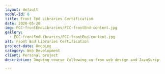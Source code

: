 ```yaml
---
layout: default
modal-id: 6
title: Front End Libraries Certification
date: 2020-05-20
img: FCC-frontEndLibraries/FCC-frontEnd-content.jpg
gallery:
  - FCC-frontEndLibraries/FCC-frontEnd-content.jpg
alt: Front End Libraries Certification
project-date: Ongoing
category: Web Development
client: Personal project
description: Ongoing course following on from web design and JavaScript courses. Working ... developing skills in ... . Details of the course content can be on <br/><b><a href="https://www.freecodecamp.org/learn" target="_blank">freecodecamp.org</a></b>.

---
```

